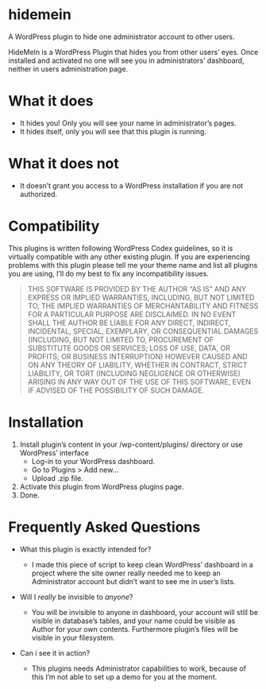 # hidemein
A WordPress plugin to hide one administrator account to other users.

HideMeIn is a WordPress Plugin that hides you from other users’ eyes.
Once installed and activated no one will see you in administrators’ dashboard, neither in users administration page.

# What it does
- It hides you! Only you will see your name in administrator’s pages.
- It hides itself, only you will see that this plugin is running.

# What it does not
- It doesn’t grant you access to a WordPress installation if you are not authorized.

# Compatibility
This plugins is written following WordPress Codex guidelines, so it is virtually compatible with any other existing plugin. If you are experiencing problems with this plugin please tell me your theme name and list all plugins you are using, I’ll do my best to fix any incompatibility issues.

> THIS SOFTWARE IS PROVIDED BY THE AUTHOR “AS IS” AND ANY EXPRESS OR IMPLIED WARRANTIES, INCLUDING, BUT NOT LIMITED TO, THE IMPLIED WARRANTIES OF MERCHANTABILITY AND FITNESS FOR A PARTICULAR PURPOSE ARE DISCLAIMED.
IN NO EVENT SHALL THE AUTHOR BE LIABLE FOR ANY DIRECT, INDIRECT, INCIDENTAL, SPECIAL, EXEMPLARY, OR CONSEQUENTIAL DAMAGES (INCLUDING, BUT NOT LIMITED TO, PROCUREMENT OF SUBSTITUTE GOODS OR SERVICES; LOSS OF USE, DATA, OR PROFITS; OR BUSINESS INTERRUPTION) HOWEVER CAUSED AND ON ANY THEORY OF LIABILITY, WHETHER IN CONTRACT, STRICT LIABILITY, OR TORT (INCLUDING NEGLIGENCE OR OTHERWISE) ARISING IN ANY WAY OUT OF THE USE OF THIS SOFTWARE, EVEN IF ADVISED OF THE POSSIBILITY OF SUCH DAMAGE.

# Installation
1. Install plugin’s content in your /wp-content/plugins/ directory or use WordPress’ interface
    * Log-in to your WordPress dashboard.
    * Go to Plugins > Add new...
    * Upload .zip file.
1. Activate this plugin from WordPress plugins page.
1. Done.

# Frequently Asked Questions
* What this plugin is exactly intended for?
  - I made this piece of script to keep clean WordPress’ dashboard in a project where the site owner really needed me to keep an Administrator account but didn’t want to see me in user’s lists.

* Will I *really* be invisible to *anyone*?
  - You will be invisible to anyone in dashboard, your account will still be visible in database’s tables, and your name could be visible as Author for your own contents. Furthermore plugin’s files will be visible in your filesystem.

* Can i see it in action?
  - This plugins needs Administrator capabilities to work, because of this I’m not able to set up a demo for you at the moment.
